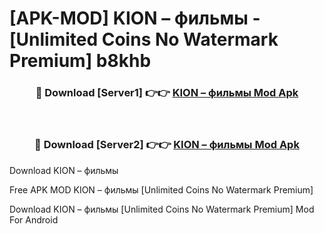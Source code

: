 # [APK-MOD] KION – фильмы - [Unlimited Coins No Watermark Premium] b8khb



<div align="center">
<h3>🔴 Download [Server1] 👉👉 <a href="https://momento.my/?title=KION_–_фильмы">KION – фильмы Mod Apk</a></h3><br>

<h3>🔴 Download [Server2] 👉👉 <a href="https://momento.my/?title=KION_–_фильмы">KION – фильмы Mod Apk</a></h3>
</div>



Download KION – фильмы 

Free APK MOD KION – фильмы [Unlimited Coins No Watermark Premium]

Download KION – фильмы [Unlimited Coins No Watermark Premium] Mod For Android
